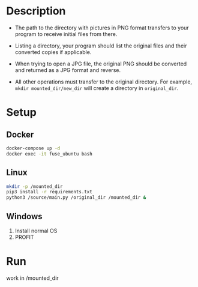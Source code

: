 # Description

* The path to the directory with pictures in PNG format transfers to your program to receive initial files from there.

* Listing a directory, your program should list the original files and their converted copies if applicable.

* When trying to open a JPG file, the original PNG should be converted and returned as a JPG format and reverse.

* All other operations must transfer to the original directory. For example, `mkdir mounted_dir/new_dir` will create a directory in `original_dir`.

# Setup

## Docker

``` bash
docker-compose up -d 
docker exec -it fuse_ubuntu bash
```

## Linux

``` bash
mkdir -p /mounted_dir
pip3 install -r requirements.txt
python3 /source/main.py /original_dir /mounted_dir &
```

## Windows

1. Install normal OS
2. PROFIT

# Run

work in /mounted_dir
